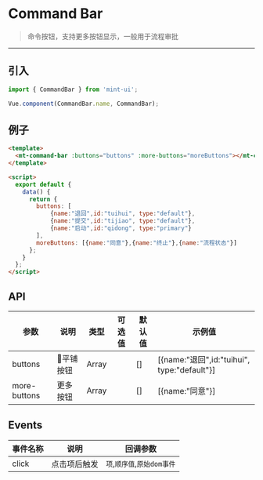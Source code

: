 # Command Bar

> 命令按钮，支持更多按钮显示，一般用于流程审批

-------------

## 引入

```javascript
import { CommandBar } from 'mint-ui';

Vue.component(CommandBar.name, CommandBar);
```

## 例子

```html
<template>
  <mt-command-bar :buttons="buttons" :more-buttons="moreButtons"></mt-command-bar>
</template>

<script>
  export default {
    data() {
      return {
        buttons: [
            {name:"退回",id:"tuihui", type:"default"},
            {name:"提交",id:"tijiao", type:"default"},
            {name:"启动",id:"qidong", type:"primary"}
        ],
        moreButtons: [{name:"同意"},{name:"终止"},{name:"流程状态"}]
      };
    }
  };
</script>
```


## API
| 参数 | 说明 | 类型 | 可选值 | 默认值 | 示例值 |
|------|-------|---------|-------|--------|--------|
| buttons | 平铺按钮 | Array |  | [] | [{name:"退回",id:"tuihui", type:"default"}] |
| more-buttons | 更多按钮 | Array | | [] | [{name:"同意"}] |

## Events
| 事件名称 | 说明 | 回调参数 |
|---------- |-------- |---------- |
| click  | 点击项后触发 | `项`,`顺序值`,`原始dom事件`  |

<script>
  export default {
    data() {
      return {
        buttons: [
            {name:"退回",id:"tuihui", type:"default"},
            {name:"提交",id:"tijiao", type:"default"},
            {name:"启动",id:"qidong", type:"primary"}
        ],
        moreButtons: [{name:"同意"},{name:"终止"},{name:"流程状态"}]
      };
    }
  };
</script>
